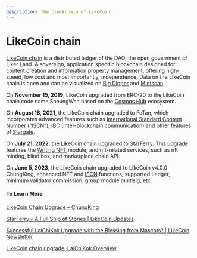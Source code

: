 ```yaml
---
description: The blockchain of LikeCoin
---
```


# LikeCoin chain

[LikeCoin chain](https://www.mintscan.io/likecoin) is a distributed ledger of the DAO, the open government of Liker Land. A sovereign, application specific blockchain designed for content creation and information property management, offering high-speed, low cost and most importantly, independence. Data on the LikeCoin chain is open and can be visualized on [Big Dipper](../../archive/archive/wallet/big-dipper.md) and [Mintscan](../wallet/block-explorer/mintscan.md).

On **November 15, 2019**, LikeCoin upgraded from ERC-20 to the LikeCoin chain code name SheungWan based on the [Cosmos Hub](https://cosmos.network/) ecosystem.&#x20;

On **August 18, 2021**, the LikeCoin chain upgraded to FoTan, which incorporates advanced features such as [International Standard Content Number (“ISCN”)](../../depub/what-is-iscn/), IBC (Inter-blockchain communication) and other features of [Stargate](https://stargate.cosmos.network/).

On **July 21, 2022**, the LikeCoin chain upgraded to StarFerry. This upgrade features the [Writing NFT](../../depub/writing-nft/) module, and nft-related services, such as nft minting, blind box, and marketplace chain API.

On **June 5, 2023**, the LikeCoin chain upgraded to LikeCoin v4.0.0 ChungKing, enhanced NFT and [ISCN](../../depub/what-is-iscn/) functions, supported Ledger, minimum validator commission, group module multisig, etc.



#### To Learn More

[LikeCoin Chain Upgrade – ChungKing](https://blog.like.co/en/likecoin-chain-upgrade-chungking/)

[StarFerry – A Full Ship of Stories | LikeCoin Updates](https://blog.like.co/en/starferry-a-full-ship-of-stories-likecoin-updates/)

[Successful LaiChiKok Upgrade with the Blessing from Mascots? | LikeCoin Newsletter](https://blog.like.co/en/successful-laichikok-upgrade-with-the-blessing-from-mascots-likecoin-newsletter/)

[LikeCoin chain upgrade, LaiChiKok Overview](https://blog.like.co/en/likecoin-chain-upgrade-laichikok-overview/https://blog.like.co/en/likecoin-chain-upgrade-laichikok-overview/)
